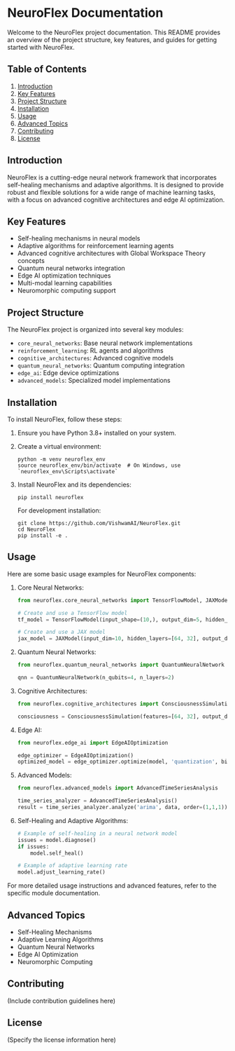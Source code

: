 # NeuroFlex Documentation

Welcome to the NeuroFlex project documentation. This README provides an overview of the project structure, key features, and guides for getting started with NeuroFlex.

## Table of Contents

1. [Introduction](#introduction)
2. [Key Features](#key-features)
3. [Project Structure](#project-structure)
4. [Installation](#installation)
5. [Usage](#usage)
6. [Advanced Topics](#advanced-topics)
7. [Contributing](#contributing)
8. [License](#license)

## Introduction

NeuroFlex is a cutting-edge neural network framework that incorporates self-healing mechanisms and adaptive algorithms. It is designed to provide robust and flexible solutions for a wide range of machine learning tasks, with a focus on advanced cognitive architectures and edge AI optimization.

## Key Features

- Self-healing mechanisms in neural models
- Adaptive algorithms for reinforcement learning agents
- Advanced cognitive architectures with Global Workspace Theory concepts
- Quantum neural networks integration
- Edge AI optimization techniques
- Multi-modal learning capabilities
- Neuromorphic computing support

## Project Structure

The NeuroFlex project is organized into several key modules:

- `core_neural_networks`: Base neural network implementations
- `reinforcement_learning`: RL agents and algorithms
- `cognitive_architectures`: Advanced cognitive models
- `quantum_neural_networks`: Quantum computing integration
- `edge_ai`: Edge device optimizations
- `advanced_models`: Specialized model implementations

## Installation

To install NeuroFlex, follow these steps:

1. Ensure you have Python 3.8+ installed on your system.

2. Create a virtual environment:
   ```
   python -m venv neuroflex_env
   source neuroflex_env/bin/activate  # On Windows, use `neuroflex_env\Scripts\activate`
   ```

3. Install NeuroFlex and its dependencies:
   ```
   pip install neuroflex
   ```

   For development installation:
   ```
   git clone https://github.com/VishwamAI/NeuroFlex.git
   cd NeuroFlex
   pip install -e .
   ```

## Usage

Here are some basic usage examples for NeuroFlex components:

1. Core Neural Networks:
   ```python
   from neuroflex.core_neural_networks import TensorFlowModel, JAXModel

   # Create and use a TensorFlow model
   tf_model = TensorFlowModel(input_shape=(10,), output_dim=5, hidden_layers=[64, 32])

   # Create and use a JAX model
   jax_model = JAXModel(input_dim=10, hidden_layers=[64, 32], output_dim=5)
   ```

2. Quantum Neural Networks:
   ```python
   from neuroflex.quantum_neural_networks import QuantumNeuralNetwork

   qnn = QuantumNeuralNetwork(n_qubits=4, n_layers=2)
   ```

3. Cognitive Architectures:
   ```python
   from neuroflex.cognitive_architectures import ConsciousnessSimulation

   consciousness = ConsciousnessSimulation(features=[64, 32], output_dim=10, working_memory_size=100)
   ```

4. Edge AI:
   ```python
   from neuroflex.edge_ai import EdgeAIOptimization

   edge_optimizer = EdgeAIOptimization()
   optimized_model = edge_optimizer.optimize(model, 'quantization', bits=8)
   ```

5. Advanced Models:
   ```python
   from neuroflex.advanced_models import AdvancedTimeSeriesAnalysis

   time_series_analyzer = AdvancedTimeSeriesAnalysis()
   result = time_series_analyzer.analyze('arima', data, order=(1,1,1))
   ```

6. Self-Healing and Adaptive Algorithms:
   ```python
   # Example of self-healing in a neural network model
   issues = model.diagnose()
   if issues:
       model.self_heal()

   # Example of adaptive learning rate
   model.adjust_learning_rate()
   ```

For more detailed usage instructions and advanced features, refer to the specific module documentation.

## Advanced Topics

- Self-Healing Mechanisms
- Adaptive Learning Algorithms
- Quantum Neural Networks
- Edge AI Optimization
- Neuromorphic Computing

## Contributing

(Include contribution guidelines here)

## License

(Specify the license information here)
